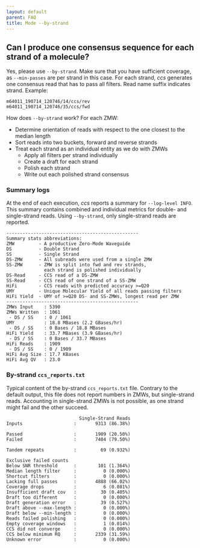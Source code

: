 ```yaml
---
layout: default
parent: FAQ
title: Mode --by-strand
---
```


## Can I produce one consensus sequence for each strand of a molecule?
Yes, please use `--by-strand`. Make sure that you have sufficient coverage,
as `--min-passes` are per strand in this case. For each strand, _ccs_
generates one consensus read that has to pass all filters.
Read name suffix indicates strand. Example:

    m64011_190714_120746/14/ccs/rev
    m64011_190714_120746/35/ccs/fwd

How does `--by-strand` work? For each ZMW:
 * Determine orientation of reads with respect to the one closest to the median length
 * Sort reads into two buckets, forward and reverse strands
 * Treat each strand as an individual entity as we do with ZMWs
   * Apply all filters per strand individually
   * Create a draft for each strand
   * Polish each strand
   * Write out each polished strand consensus

### Summary logs
At the end of each execution, _ccs_ reports a summary for `--log-level INFO`.
This summary contains combined and individual metrics for double- and single-strand reads.
Using `--by-strand`, only single-strand reads are reported.

```
-------------------------------------------------
Summary stats abbreviations:
ZMW         - A productive Zero-Mode Waveguide
DS          - Double Strand
SS          - Single Strand
DS-ZMW      - All subreads were used from a single ZMW
SS-ZMW      - ZMW is split into fwd and rev strands,
              each strand is polished individually
DS-Read     - CCS read of a DS-ZMW
SS-Read     - CCS read of one strand of a SS-ZMW
HiFi        - CCS reads with predicted accuracy >=Q20
UMY         - Unique Molecular Yield of all reads passing filters
HiFi Yield  - UMY of >=Q20 DS- and SS-ZMWs, longest read per ZMW
-------------------------------------------------
ZMWs Input    : 5390
ZMWs Written  : 1061
 - DS / SS    : 0 / 1061
UMY           : 18.8 MBases (2.2 GBases/hr)
 - DS / SS    : 0 Bases / 18.8 MBases
HiFi Yield    : 33.7 MBases (3.9 GBases/hr)
 - DS / SS    : 0 Bases / 33.7 MBases
HiFi Reads    : 1909
 - DS / SS    : 0 / 1909
HiFi Avg Size : 17.7 KBases
HiFi Avg QV   : 23.0
```

### By-strand `ccs_reports.txt`
Typical content of the by-strand `ccs_reports.txt` file. Contrary to the
default output, this file does not report numbers in ZMWs, but single-strand
reads. Accounting in single-strand ZMWs is not possible, as one strand might fail
and the other succeed.

```
                           Single-Strand Reads
Inputs                   :       9313 (86.38%)

Passed                   :       1909 (20.50%)
Failed                   :       7404 (79.50%)

Tandem repeats           :         69 (0.932%)

Exclusive failed counts
Below SNR threshold      :        101 (1.364%)
Median length filter     :          0 (0.000%)
Shortcut filters         :          0 (0.000%)
Lacking full passes      :       4888 (66.02%)
Coverage drops           :          6 (0.081%)
Insufficient draft cov   :         30 (0.405%)
Draft too different      :          0 (0.000%)
Draft generation error   :         39 (0.527%)
Draft above --max-length :          0 (0.000%)
Draft below --min-length :          0 (0.000%)
Reads failed polishing   :          0 (0.000%)
Empty coverage windows   :          1 (0.014%)
CCS did not converge     :          0 (0.000%)
CCS below minimum RQ     :       2339 (31.59%)
Unknown error            :          0 (0.000%)
```
